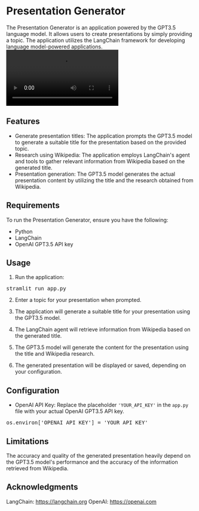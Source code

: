 # Presentation Generator

The Presentation Generator is an application powered by the GPT3.5 language model. It allows users to create presentations by simply providing a topic. The application utilizes the LangChain framework for developing language model-powered applications.<br>
![The app](presentation-generator.mp4)

## Features

- Generate presentation titles: The application prompts the GPT3.5 model to generate a suitable title for the presentation based on the provided topic.
- Research using Wikipedia: The application employs LangChain's agent and tools to gather relevant information from Wikipedia based on the generated title.
- Presentation generation: The GPT3.5 model generates the actual presentation content by utilizing the title and the research obtained from Wikipedia.

## Requirements

To run the Presentation Generator, ensure you have the following:

- Python
- LangChain
- OpenAI GPT3.5 API key

## Usage

1. Run the application:
<pre>
stramlit run app.py
</pre>

2. Enter a topic for your presentation when prompted.

3. The application will generate a suitable title for your presentation using the GPT3.5 model.

4. The LangChain agent will retrieve information from Wikipedia based on the generated title.

5. The GPT3.5 model will generate the content for the presentation using the title and Wikipedia research.

6. The generated presentation will be displayed or saved, depending on your configuration.

## Configuration

- OpenAI API Key: Replace the placeholder `'YOUR_API_KEY'` in the `app.py` file with your actual OpenAI GPT3.5 API key. 

<pre>
os.environ['OPENAI_API_KEY'] = 'YOUR_API_KEY'
</pre>

## Limitations

The accuracy and quality of the generated presentation heavily depend on the GPT3.5 model's performance and the accuracy of the information retrieved from Wikipedia.

## Acknowledgments

LangChain: https://langchain.org
OpenAI: https://openai.com
